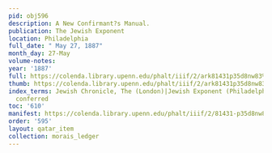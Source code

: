 ```yaml
---
pid: obj596
description: A New Confirmant?s Manual.
publication: The Jewish Exponent
location: Philadelphia
full_date: " May 27, 1887"
month_day: 27-May
volume-notes:
year: '1887'
full: https://colenda.library.upenn.edu/phalt/iiif/2/ark81431p35d8nw83%2FSHA256E-s7031224--5c861010b9b16e101b44937336eef0fac2b75a06f66657b8ce8e29e750830f66.jpeg/full/3500,/0/default.jpg
thumb: https://colenda.library.upenn.edu/phalt/iiif/2/ark81431p35d8nw83%2FSHA256E-s7031224--5c861010b9b16e101b44937336eef0fac2b75a06f66657b8ce8e29e750830f66.jpeg/full/!200,200/0/default.jpg
index_terms: Jewish Chronicle, The (London)|Jewish Exponent (Philadelphia)|L.L.D.
  conferred
toc: '610'
manifest: https://colenda.library.upenn.edu/phalt/iiif/2/81431-p35d8nw83/manifest
order: '595'
layout: qatar_item
collection: morais_ledger
---
```

